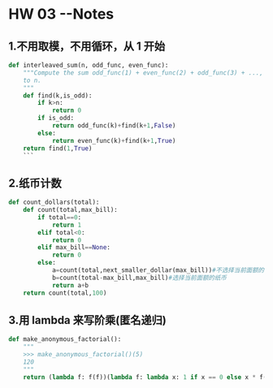 # HW 03 --Notes

## 1.不用取模，不用循环，从 1 开始

````py
def interleaved_sum(n, odd_func, even_func):
    """Compute the sum odd_func(1) + even_func(2) + odd_func(3) + ..., up
    to n.
    """
    def find(k,is_odd):
        if k>n:
            return 0
        if is_odd:
            return odd_func(k)+find(k+1,False)
        else:
            return even_func(k)+find(k+1,True)
    return find(1,True)
    ```
````

## 2.纸币计数

```py
def count_dollars(total):
    def count(total,max_bill):
        if total==0:
            return 1
        elif total<0:
            return 0
        elif max_bill==None:
            return 0
        else:
            a=count(total,next_smaller_dollar(max_bill))#不选择当前面额的纸币
            b=count(total-max_bill,max_bill)#选择当前面额的纸币
            return a+b
    return count(total,100)
```

## 3.用 lambda 来写阶乘(匿名递归)

```py
def make_anonymous_factorial():
    """
    >>> make_anonymous_factorial()(5)
    120
    """
    return (lambda f: f(f))(lambda f: lambda x: 1 if x == 0 else x * f(f)(x - 1))
```

